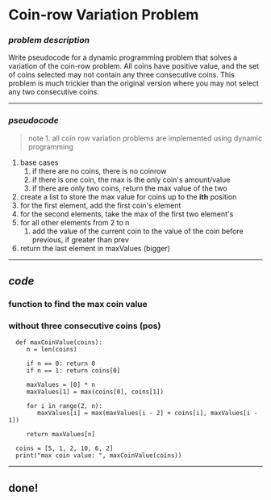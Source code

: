 # Coin-row Variation Problem

### *problem description*

 Write pseudocode for a dynamic programming problem that solves a variation of the coin-row problem.
All coins have positive value, and the set of coins selected may not contain any three consecutive coins.
This problem is much trickier than the original version where you may not select any two consecutive
coins.


---


### *pseudocode*

> note 1.
> all coin row variation problems are implemented
> using dynamic programming

1. base cases
   1. if there are no coins, there is no coinrow
   2. if there is one coin, the max is the only coin's amount/value
   3. if there are only two coins, return the max value of the two
2. create a list to store the max value for coins up to the **ith** position
3. for the first element, add the first coin's element
4. for the second elements, take the max of the first two element's
5. for all other elements from 2 to n
   1. add the value of the current coin to the value of the coin before previous, if greater than prev
6. return the last element in maxValues (bigger)



---


## *code*

### function to find the max coin value
### without three consecutive coins (pos)


      def maxCoinValue(coins):
         n = len(coins)

         if n == 0: return 0
         if n == 1: return coins[0]

         maxValues = [0] * n
         maxValues[1] = max(coins[0], coins[1])

         for i in range(2, n):
            maxValues[i] = max(maxValues[i - 2] + coins[i], maxValues[i - 1])

         return maxValues[n]

      coins = [5, 1, 2, 10, 6, 2]
      print("max coin value: ", maxCoinValue(coins))

---

## done!

